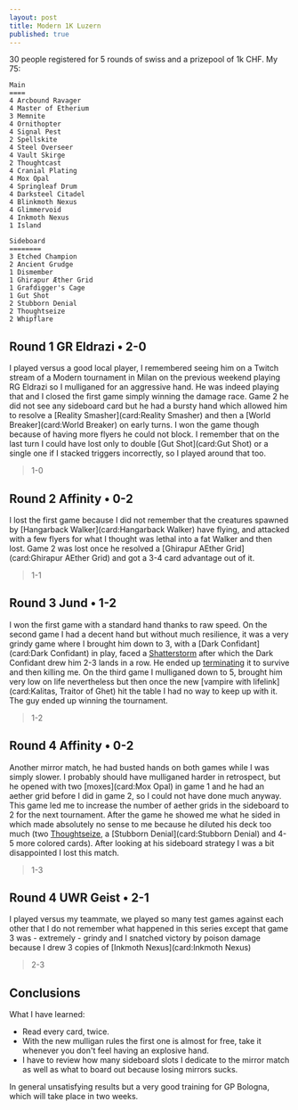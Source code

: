 ```yaml
---
layout: post
title: Modern 1K Luzern
published: true
---
```

30 people registered for 5 rounds of swiss and a prizepool of 1k CHF. My 75:

```
Main
====
4 Arcbound Ravager
4 Master of Etherium
3 Memnite
4 Ornithopter
4 Signal Pest
2 Spellskite
4 Steel Overseer
4 Vault Skirge
2 Thoughtcast
4 Cranial Plating
4 Mox Opal
4 Springleaf Drum
4 Darksteel Citadel
4 Blinkmoth Nexus
4 Glimmervoid
4 Inkmoth Nexus
1 Island

Sideboard
========
3 Etched Champion
2 Ancient Grudge
1 Dismember
1 Ghirapur Æther Grid
1 Grafdigger's Cage
1 Gut Shot
2 Stubborn Denial
2 Thoughtseize
2 Whipflare
```

## Round 1 GR Eldrazi &bull; 2-0

I played versus a good local player, I remembered seeing him on a Twitch stream of a Modern tournament in Milan on the previous weekend playing RG Eldrazi so I mulliganed for an aggressive hand. He was indeed playing that and I closed the first game simply winning the damage race. 
Game 2 he did not see any sideboard card but he had a bursty hand which allowed him to resolve a [Reality Smasher](card:Reality Smasher) and then a [World Breaker](card:World Breaker) on early turns. I won the game though because of having more flyers he could not block. I remember that on the last turn I could have lost only to double [Gut Shot](card:Gut Shot) or a single one if I stacked triggers incorrectly, so I played around that too.

> 1-0

## Round 2 Affinity &bull; 0-2

I lost the first game because I did not remember that the creatures spawned by [Hangarback Walker](card:Hangarback Walker) have flying, and attacked with a few flyers for what I thought was lethal into a fat Walker and then lost. Game 2 was lost once he resolved a [Ghirapur AEther Grid](card:Ghirapur AEther Grid) and got a 3-4 card advantage out of it.

> 1-1

## Round 3 Jund &bull; 1-2

I won the first game with a standard hand thanks to raw speed. On the second game I had a decent hand but without much resilience, it was a very grindy game where I brought him down to 3, with a [Dark Confidant](card:Dark Confidant) in play, faced a [Shatterstorm](card:Shatterstorm) after which the Dark Confidant drew him 2-3 lands in a row. He ended up [terminating](card:Terminate) it to survive and then killing me. On the third game I mulliganed down to 5, brought him very low on life nevertheless but then once the new [vampire with lifelink](card:Kalitas, Traitor of Ghet) hit the table I had no way to keep up with it. The guy ended up winning the tournament.

> 1-2

## Round 4 Affinity &bull; 0-2

Another mirror match, he had busted hands on both games while I was simply slower. I probably should have mulliganed harder in retrospect, but he opened with two [moxes](card:Mox Opal) in game 1 and he had an aether grid before I did in game 2, so I could not have done much anyway. This game led me to increase the number of aether grids in the sideboard to 2 for the next tournament. After the game he showed me what he sided in which made absolutely no sense to me because he diluted his deck too much (two [Thoughtseize](card:Thoughtseize), a [Stubborn Denial](card:Stubborn Denial) and 4-5 more colored cards). After looking at his sideboard strategy I was a bit disappointed I lost this match.

> 1-3

## Round 4 UWR Geist &bull; 2-1

I played versus my teammate, we played so many test games against each other that I do not remember what happened in this series except that game 3 was - extremely - grindy and I snatched victory by poison damage because I drew 3 copies of [Inkmoth Nexus](card:Inkmoth Nexus)

> 2-3

## Conclusions

What I have learned:

- Read every card, twice.
- With the new mulligan rules the first one is almost for free, take it whenever you don't feel having an explosive hand.
- I have to review how many sideboard slots I dedicate to the mirror match as well as what to board out because losing mirrors sucks.

In general unsatisfying results but a very good training for GP Bologna, which will take place in two weeks.
